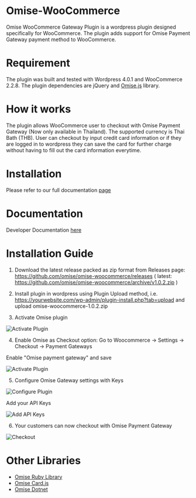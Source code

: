 Omise-WooCommerce
=================

Omise WooCommerce Gateway Plugin is a wordpress plugin designed specifically for WooCommerce. The plugin adds support for Omise Payment Gateway payment method to WooCommerce. 

Requirement
===========

The plugin was built and tested with Wordpress 4.0.1 and WooCommerce 2.2.8.
The plugin dependencies are jQuery and [Omise.js](https://cdn.omise.co/omise.js) library.

How it works
============

The plugin allows WooCommerce user to checkout with Omise Payment Gateway (Now only available in Thailand). The supported currency is Thai Bath (THB). User can checkout by input credit card information or if they are logged in to wordpress they can save the card for further charge without having to fill out the card information everytime.

Installation
============
Please refer to our full documentation [page](https://docs.omise.co/omise-woocommerce/)

Documentation
=============
Developer Documentation [here](https://docs.omise.co/)


Installation Guide
=============

1. Download the latest release packed as zip format from Releases page: https://github.com/omise/omise-woocommerce/releases
( latest: https://github.com/omise/omise-woocommerce/archive/v1.0.2.zip )

2. Install plugin in wordpress using Plugin Upload method, i.e. https://yourwebsite.com/wp-admin/plugin-install.php?tab=upload 
and upload omise-woocommerce-1.0.2.zip 

3. Activate Omise plugin

![Activate Plugin](https://omise-cdn.s3.amazonaws.com/assets/woocommerce/activate-plugin.png)

4. Enable Omise as Checkout option: Go to Woocommerce -> Settings -> Checkout -> Payment Gateways

Enable "Omise payment gateway" and save

![Activate Plugin](https://omise-cdn.s3.amazonaws.com/assets/woocommerce/omise-settings-00.png)

5. Configure Omise Gateway settings with Keys

![Configure Plugin](https://omise-cdn.s3.amazonaws.com/assets/woocommerce/omise-settings-01.png)

Add your API Keys

![Add API Keys](https://omise-cdn.s3.amazonaws.com/assets/woocommerce/omise-settings-02.png)

6. Your customers can now checkout with Omise Payment Gateway

![Checkout](https://omise-cdn.s3.amazonaws.com/assets/woocommerce/checkout.png)



Other Libraries
=============

* [Omise Ruby Library](https://github.com/omise/omise-ruby)
* [Omise Card.js](https://github.com/omise/card.js)
* [Omise Dotnet](https://github.com/omise/omise-dotnet)
